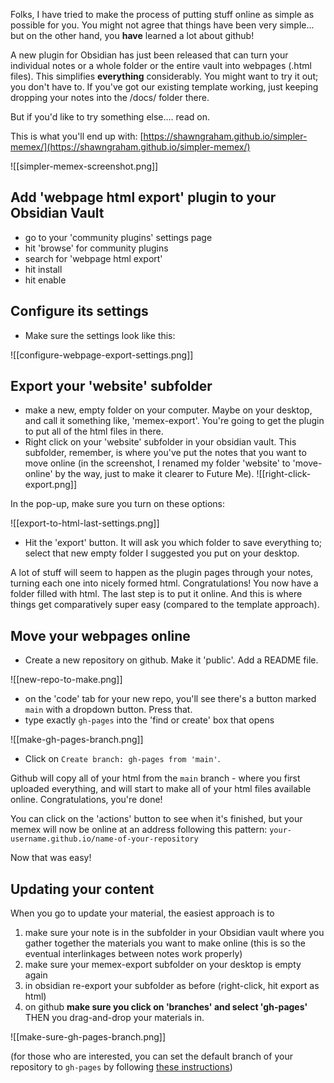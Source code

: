 
Folks, I have tried to make the process of putting stuff online as simple as possible for you. You might not agree that things have been very simple... but on the other hand, you **have** learned a lot about github!

A new plugin for Obsidian has just been released that can turn your individual notes or a whole folder or the entire vault into webpages (.html files). This simplifies **everything** considerably. You might want to try it out; you don't have to. If you've got our existing template working, just keeping dropping your notes into the /docs/ folder there. 

But if you'd like to try something else.... read on.

This is what you'll end up with: [https://shawngraham.github.io/simpler-memex/](https://shawngraham.github.io/simpler-memex/)

![[simpler-memex-screenshot.png]]

## Add 'webpage html export' plugin to your Obsidian Vault

- go to your 'community plugins' settings page
- hit 'browse' for community plugins
- search for 'webpage html export'
- hit install
- hit enable

## Configure its settings

- Make sure the settings look like this:

![[configure-webpage-export-settings.png]]

## Export your 'website' subfolder

- make a new, empty folder on your computer. Maybe on your desktop, and call it something like, 'memex-export'. You're going to get the plugin to put all of the html files in there.
- Right click on your 'website' subfolder in your obsidian vault. This subfolder, remember, is where you've put the notes that you want to move online (in the screenshot, I renamed my folder 'website' to 'move-online' by the way, just to make it clearer to Future Me).
![[right-click-export.png]]

In the pop-up, make sure you turn on these options:

![[export-to-html-last-settings.png]]

- Hit the 'export' button. It will ask you which folder to save everything to; select that new empty folder I suggested you put on your desktop.

A lot of stuff will seem to happen as the plugin pages through your notes, turning each one into nicely formed html. Congratulations!  You now have a folder filled with html. The last step is to put it online. And this is where things get comparatively super easy (compared to the template approach).

## Move your webpages online

- Create a new repository on github. Make it 'public'. Add a README file.

![[new-repo-to-make.png]]

- on the 'code' tab for your new repo, you'll see there's a button marked `main` with a dropdown button. Press that.
- type exactly `gh-pages` into the 'find or create' box that opens

![[make-gh-pages-branch.png]]

- Click on `Create branch: gh-pages from 'main'`.

Github will copy all of your html from the `main` branch - where you first uploaded everything, and will start to make all of your html files available online. Congratulations, you're done! 

You can click on the 'actions' button to see when it's finished, but your memex will now be online  at an address following this pattern: `your-username.github.io/name-of-your-repository`

Now that was easy!

## Updating your content

When you go to update your material, the easiest approach is to

1. make sure your note is in the subfolder in your Obsidian vault where you gather together the materials you want to make online (this is so the eventual interlinkages between notes work properly)
2. make sure your memex-export subfolder on your desktop is empty again
3. in obsidian re-export your subfolder as before (right-click, hit export as html)
4. on github **make sure you click on 'branches' and select 'gh-pages'** THEN you drag-and-drop your materials in.

![[make-sure-gh-pages-branch.png]]


(for those who are interested, you can set the default branch of your repository to `gh-pages` by following [these instructions](https://docs.github.com/en/repositories/configuring-branches-and-merges-in-your-repository/managing-branches-in-your-repository/changing-the-default-branch))